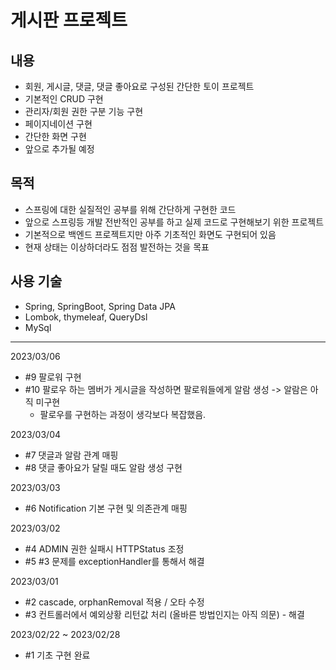 # 게시판 프로젝트

## 내용

- 회원, 게시글, 댓글, 댓글 좋아요로 구성된 간단한 토이 프로젝트
- 기본적인 CRUD 구현
- 관리자/회원 권한 구분 기능 구현
- 페이지네이션 구현
- 간단한 화면 구현
- 앞으로 추가될 예정

## 목적

- 스프링에 대한 실질적인 공부를 위해 간단하게 구현한 코드
- 앞으로 스프링등 개발 전반적인 공부를 하고 실제 코드로 구현해보기 위한 프로젝트
- 기본적으로 백엔드 프로젝트지만 아주 기초적인 화면도 구현되어 있음
- 현재 상태는 이상하더라도 점점 발전하는 것을 목표

## 사용 기술

- Spring, SpringBoot, Spring Data JPA
- Lombok, thymeleaf, QueryDsl
- MySql

---
2023/03/06
- #9 팔로워 구현
- #10 팔로우 하는 멤버가 게시글을 작성하면 팔로워들에게 알람 생성 -> 알람은 아직 미구현
  - 팔로우를 구현하는 과정이 생각보다 복잡했음.

2023/03/04
- #7 댓글과 알람 관계 매핑
- #8 댓글 좋아요가 달릴 때도 알람 생성 구현

2023/03/03
- #6 Notification 기본 구현 및 의존관계 매핑

2023/03/02 
- #4 ADMIN 권한 실패시 HTTPStatus 조정
- #5 #3 문제를 exceptionHandler를 통해서 해결

2023/03/01 
- #2 cascade, orphanRemoval 적용 / 오타 수정 
- #3 컨트롤러에서 예외상황 리턴값 처리 (올바른 방법인지는 아직 의문) - 해결

2023/02/22 ~ 2023/02/28 
- #1 기초 구현 완료 

